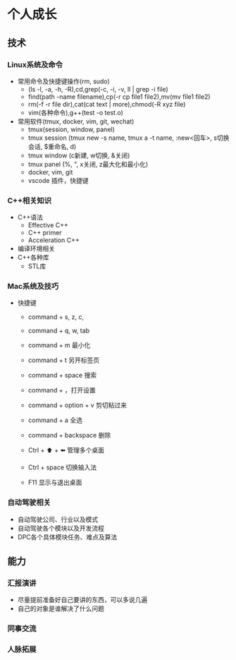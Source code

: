 # 个人成长
## 技术
### Linux系统及命令
* 常用命令及快捷键操作(rm, sudo)
    * (ls -l, -a, -h, -R),cd,grep(-c, -i, -v, ll | grep -i file)
    * find(path -name filename),cp(-r cp file1 file2),mv(mv file1 file2)
    * rm(-f -r file dir),cat(cat text | more),chmod(-R xyz file)
    * vim(各种命令),g++(test -o test.o)
* 常用软件(tmux, docker, vim, git, wechat)
    * tmux(session, window, panel)
	* tmux session (tmux new -s name, tmux a -t name, :new<回车>, s切换会话, $重命名, d)
	* tmux window (c新建, w切换, &关闭)
	* tmux panel (%, ", x关闭, z最大化和最小化)
    * docker, vim, git
    * vscode 插件，快捷键
### C++相关知识
* C++语法
  * Effective C++
  * C++ primer
  * Acceleration C++
* 编译环境相关
* C++各种库
  * STL库
### Mac系统及技巧
* 快捷键
  * command + s, z, c, 
  * command + q, w, tab

  * command + m 最小化
  * command + t 另开标签页
  * command + space 搜索
  * command + ，打开设置
  * command + option + v 剪切粘过来
  * command + a 全选
  * command + backspace 删除
  * Ctrl + ⬆️ + ⬅️ 管理多个桌面
  * Ctrl + space 切换输入法
  * F11 显示与退出桌面

### 自动驾驶相关
* 自动驾驶公司、行业以及模式
* 自动驾驶各个模块以及开发流程
* DPC各个具体模块任务、难点及算法
## 能力
### 汇报演讲

* 尽量提前准备好自己要讲的东西，可以多说几遍
* 自己的对象是谁解决了什么问题

### 同事交流

### 人脉拓展